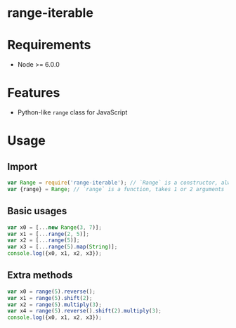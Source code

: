 
# range-iterable

# Requirements

 * Node >= 6.0.0

# Features

 * Python-like `range` class for JavaScript

# Usage

## Import

```javascript
var Range = require('range-iterable'); // `Range` is a constructor, always takes 2 arguments
var {range} = Range; // `range` is a function, takes 1 or 2 arguments
```

## Basic usages

```javascript
var x0 = [...new Range(3, 7)];
var x1 = [...range(2, 5)];
var x2 = [...range(5)];
var x3 = [...range(5).map(String)];
console.log({x0, x1, x2, x3});
```

## Extra methods

```javascript
var x0 = range(5).reverse();
var x1 = range(5).shift(2);
var x2 = range(5).multiply(3);
var x4 = range(5).reverse().shift(2).multiply(3);
console.log({x0, x1, x2, x3});
```
